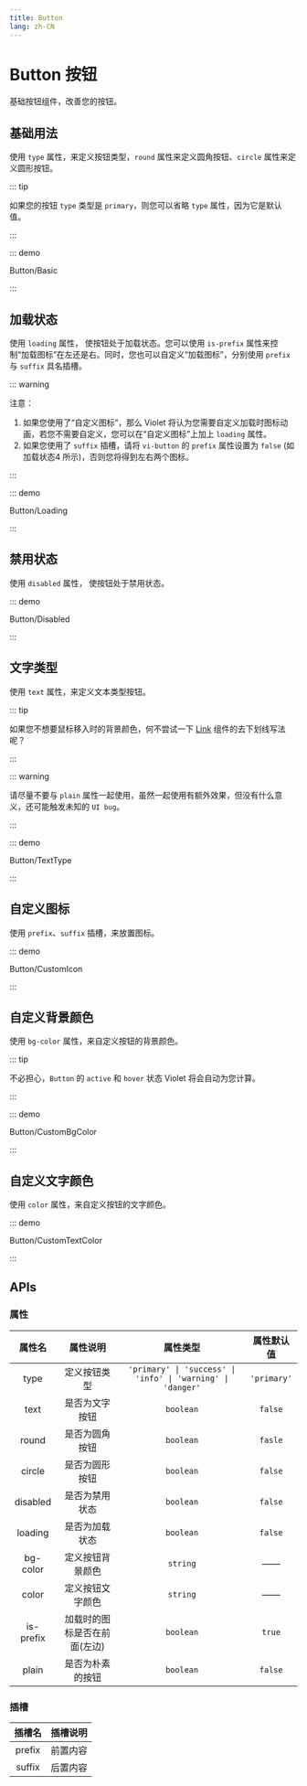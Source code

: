 ```yaml
---
title: Button
lang: zh-CN
---
```



# Button 按钮

基础按钮组件，改善您的按钮。

## 基础用法

使用 `type` 属性，来定义按钮类型，`round` 属性来定义圆角按钮、`circle` 属性来定义圆形按钮。

::: tip

如果您的按钮 `type` 类型是 `primary`，则您可以省略 `type` 属性，因为它是默认值。

:::

::: demo 

Button/Basic

:::

## 加载状态

使用 `loading` 属性， 使按钮处于加载状态。您可以使用 `is-prefix` 属性来控制“加载图标”在左还是右。同时，您也可以自定义“加载图标”，分别使用 `prefix` 与 `suffix` 具名插槽。

::: warning

注意：
1. 如果您使用了“自定义图标”，那么 Violet 将认为您需要自定义加载时图标动画，若您不需要自定义，您可以在“自定义图标”上加上 `loading` 属性。
2. 如果您使用了 `suffix` 插槽，请将 `vi-button` 的 `prefix` 属性设置为 `false` (如 加载状态4 所示)，否则您将得到左右两个图标。

:::

::: demo

Button/Loading

:::

## 禁用状态

使用 `disabled` 属性， 使按钮处于禁用状态。

::: demo

Button/Disabled

:::

## 文字类型

使用 `text` 属性，来定义文本类型按钮。

::: tip

如果您不想要鼠标移入时的背景颜色，何不尝试一下 [Link](./link.md#下划线) 组件的去下划线写法呢？

:::

::: warning

请尽量不要与 `plain` 属性一起使用，虽然一起使用有额外效果，但没有什么意义，还可能触发未知的 `UI bug`。

:::

::: demo

Button/TextType

:::

## 自定义图标

使用 `prefix`、`suffix` 插槽，来放置图标。

::: demo

Button/CustomIcon

:::

## 自定义背景颜色

使用 `bg-color` 属性，来自定义按钮的背景颜色。

::: tip

不必担心，`Button` 的 `active` 和 `hover` 状态 Violet 将会自动为您计算。

:::

::: demo

Button/CustomBgColor

:::

## 自定义文字颜色

使用 `color` 属性，来自定义按钮的文字颜色。

::: demo

Button/CustomTextColor

:::

## APIs

### 属性

| 属性名 | 属性说明 | 属性类型 | 属性默认值 |
| :---: | :---: | :---: | :---: |
| type | 定义按钮类型 | `'primary' \| 'success' \| 'info' \| 'warning' \| 'danger'` | `'primary'` |
| text | 是否为文字按钮 | `boolean` | `false` |
| round | 是否为圆角按钮 | `boolean` | `fasle` |
| circle | 是否为圆形按钮 | `boolean` | `false` |
| disabled | 是否为禁用状态 | `boolean` | `false` |
| loading | 是否为加载状态 | `boolean` | `false` |
| bg-color | 定义按钮背景颜色 | `string` | —— |
| color | 定义按钮文字颜色 | `string` | —— |
| is-prefix | 加载时的图标是否在前面(左边) | `boolean` | `true` |
| plain | 是否为朴素的按钮 | `boolean` | `false` |

### 插槽

| 插槽名 | 插槽说明 |
| :---: | :---: |
| prefix | 前置内容 |
| suffix | 后置内容 |